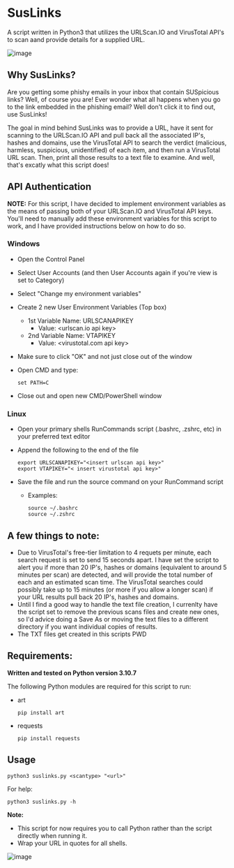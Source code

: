 # SusLinks
A script written in Python3 that utilizes the URLScan.IO and VirusTotal API's to scan aand provide details for a supplied URL. 


![image](https://user-images.githubusercontent.com/98996357/193865988-71971d46-e8f4-4970-82df-d9473c72d24a.png)


## Why SusLinks?
Are you getting some phishy emails in your inbox that contain SUSpicious links? Well, of course you are! Ever wonder what all happens when you go to the link embedded in the phishing email? Well  don't click it to find out, use SusLinks! 

The goal in mind behind SusLinks was to provide a URL, have it sent for scanning to the URLScan.IO API and pull back all the associated IP's, hashes and domains, use the VirusTotal API to search the verdict (malicious, harmless, suspicious, unidentified) of each item, and then run a VirusTotal URL scan. Then, print all those results to a text file to examine. And well, that's excatly what this script does!


## API Authentication
**NOTE:**
For this script, I have decided to implement environment variables as the means of passing both of your URLScan.IO and VirusTotal API keys. You'll need to manually add these environment variables for this script to work, and I have provided instructions below on how to do so. 

### **Windows**
  - Open the Control Panel
  - Select User Accounts (and then User Accounts again if you're view is set to Category)
  - Select "Change my environment variables" 
  - Create 2 new User Environment Variables (Top box) 
    - 1st Variable Name: URLSCANAPIKEY
      - Value: <urlscan.io api key>
    - 2nd Variable Name: VTAPIKEY
      - Value: <virustotal.com api key>
  - Make sure to click "OK" and not just close out of the window
  - Open CMD and type: 
  
        set PATH=C
  - Close out and open new CMD/PowerShell window
  
### **Linux**
  - Open your primary shells RunCommands script (.bashrc, .zshrc, etc) in your preferred text editor
  - Append the following to the end of the file  
  
        export URLSCANAPIKEY="<insert urlscan api key>"
        export VTAPIKEY="< insert virustotal api key>" 
  - Save the file and run the source command on your RunCommand script
    - Examples:
    
          source ~/.bashrc
          source ~/.zshrc
          
## A few things to note:
  - Due to VirusTotal's free-tier limitation to 4 requets per minute, each search request is set to send 15 seconds apart. I have set the script to alert you if more than 20 IP's, hashes or domains (equivalent to around 5 minutes per scan) are detected, and will provide the total number of each and an estimated scan time. The VirusTotal searches could possibly take up to 15 minutes (or more if you allow a longer scan) if your URL results pull back 20 IP's, hashes and domains.
  - Until I find a good way to handle the text file creation, I currenlty have the script set to remove the previous scans files and create new ones, so I'd advice doing a Save As or moving the text files to a different directory if you want individual copies of results. 
  - The TXT files get created in this scripts PWD
## Requirements: 
**Written and tested on Python version 3.10.7**

The following Python modules are required for this script to run: 
  - art
  
        pip install art
  - requests
  
        pip install requests
        
  ## Usage
        
    python3 suslinks.py <scantype> "<url>"
  For help:
  
    python3 suslinks.py -h
        
  **Note:** 
  
  - This script for now requires you to call Python rather than the script directly when running it. 
  - Wrap your URL in quotes for all shells. 
  
  
  ![image](https://user-images.githubusercontent.com/98996357/193878923-3b73231c-1ae5-400e-a0e1-44dea853de97.png)

  


    
